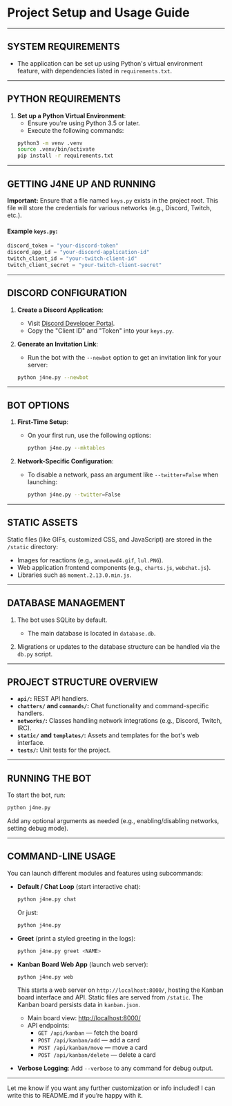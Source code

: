 # Project Setup and Usage Guide

---

## SYSTEM REQUIREMENTS
- The application can be set up using Python's virtual environment feature, with dependencies listed in `requirements.txt`.

---

## PYTHON REQUIREMENTS

1. **Set up a Python Virtual Environment**:
   - Ensure you're using Python 3.5 or later.
   - Execute the following commands:
   ```bash
   python3 -m venv .venv
   source .venv/bin/activate
   pip install -r requirements.txt
   ```

---

## GETTING J4NE UP AND RUNNING

**Important:** Ensure that a file named `keys.py` exists in the project root. This file will store the credentials for various networks (e.g., Discord, Twitch, etc.).

#### Example `keys.py`:
```python
discord_token = "your-discord-token"
discord_app_id = "your-discord-application-id"
twitch_client_id = "your-twitch-client-id"
twitch_client_secret = "your-twitch-client-secret"
```

---

## DISCORD CONFIGURATION

1. **Create a Discord Application**:
   - Visit [Discord Developer Portal](https://discord.com/developers/applications).
   - Copy the "Client ID" and "Token" into your `keys.py`.

2. **Generate an Invitation Link**:
   - Run the bot with the `--newbot` option to get an invitation link for your server:
   ```bash
   python j4ne.py --newbot
   ```

---

## BOT OPTIONS

1. **First-Time Setup**:
   - On your first run, use the following options:
     ```bash
     python j4ne.py --mktables
     ```

2. **Network-Specific Configuration**:
   - To disable a network, pass an argument like `--twitter=False` when launching:
     ```bash
     python j4ne.py --twitter=False
     ```

---

## STATIC ASSETS
Static files (like GIFs, customized CSS, and JavaScript) are stored in the `/static` directory:
- Images for reactions (e.g., `anneLewd4.gif`, `lul.PNG`).
- Web application frontend components (e.g., `charts.js`, `webchat.js`).
- Libraries such as `moment.2.13.0.min.js`.

---

## DATABASE MANAGEMENT

1. The bot uses SQLite by default.
   - The main database is located in `database.db`.

2. Migrations or updates to the database structure can be handled via the `db.py` script.

---

## PROJECT STRUCTURE OVERVIEW

- **`api/`:** REST API handlers.
- **`chatters/` and `commands/`:** Chat functionality and command-specific handlers.
- **`networks/`:** Classes handling network integrations (e.g., Discord, Twitch, IRC).
- **`static/` and `templates/`:** Assets and templates for the bot's web interface.
- **`tests/`:** Unit tests for the project.

---

## RUNNING THE BOT

To start the bot, run:
```bash
python j4ne.py
```

Add any optional arguments as needed (e.g., enabling/disabling networks, setting debug mode).

---

## COMMAND-LINE USAGE

You can launch different modules and features using subcommands:

- **Default / Chat Loop** (start interactive chat):
  ```bash
  python j4ne.py chat
  ```
  Or just:
  ```bash
  python j4ne.py
  ```

- **Greet** (print a styled greeting in the logs):
  ```bash
  python j4ne.py greet <NAME>
  ```

- **Kanban Board Web App** (launch web server):
  ```bash
  python j4ne.py web
  ```
  This starts a web server on `http://localhost:8000/`, hosting the Kanban board interface and API. Static files are served from `/static`. The Kanban board persists data in `kanban.json`.

  - Main board view: [http://localhost:8000/](http://localhost:8000/)
  - API endpoints:
    - `GET /api/kanban` — fetch the board
    - `POST /api/kanban/add` — add a card
    - `POST /api/kanban/move` — move a card
    - `POST /api/kanban/delete` — delete a card

- **Verbose Logging**: Add `--verbose` to any command for debug output.

---

Let me know if you want any further customization or info included! I can write this to README.md if you’re happy with it.